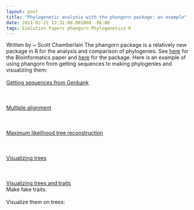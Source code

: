 ```yaml
--- 
layout: post
title: "Phylogenetic analysis with the phangorn package: an example"
date: 2011-02-21 12:31:00.001000 -06:00
tags: Evolution Papers phangorn Phylogenetics R
---
```


Written by ~ Scott Chamberlain
The phangorn package is a relatively new package in R for the analysis and comparison of phylogenies.&nbsp;See <a href="http://bioinformatics.oxfordjournals.org/content/27/4/592.short">here</a> for the Bioinformatics paper and <a href="http://cran.r-project.org/web/packages/phangorn/index.html">here</a> for the package.&nbsp;Here is an example of using phangorn from getting sequences to making phylogenies and visualizing them:<br /><br /><u>Getting sequences from Genbank</u><br /><br /><br /><br /><u>Multiple alignment</u><br /><br /><br /><br /><u>Maximum likelihood tree reconstruction</u><br /><br /><br /><br /><u>Visualizing trees</u><br /><br /><br /><br /><u>Visualizing trees and traits</u><br />Make fake traits:<br /><br />Visualize them on trees:<br /><u><br /></u><br /><u><br /></u><br /><u><br /></u>
